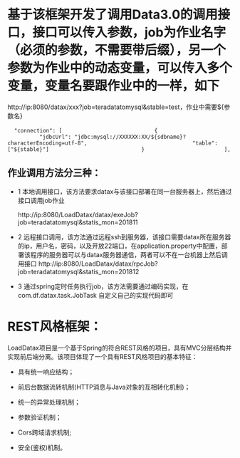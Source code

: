 # 基于该框架开发了调用Data3.0的调用接口，接口可以传入参数，job为作业名字（必须的参数，不需要带后缀），另一个参数为作业中的动态变量，可以传入多个变量，变量名要跟作业中的一样，如下
 
 
 http://ip:8080/datax/xxx?job=teradatatomysql&stable=test，作业中需要${参数名}
 
                    ``` "connection": [
                             {
                                 "jdbcUrl": "jdbc:mysql://XXXXXX:XX/${sdbname}?characterEncoding=utf-8",
                                 "table": ["${stable}"]
                             }
                         ],```

 
 ## 作业调用方法分三种：
 
  - 1 本地调用接口，该方法要求datax与该接口部署在同一台服务器上，然后通过接口调用job作业
 
       http://ip:8080/LoadDatax/datax/exeJob?job=teradatatomysql&statis_mon=201811
        
  - 2 远程接口调用，该方法通过远程ssh到服务器，该接口需要datax所在服务器的ip，用户名，密码，以及开放22端口，在application.property中配置，部署该程序的服务器可以与datax服务器通信，两者可以不在一台机器上然后调用接口
         http://ip:8080/LoadDatax/datax/rpcJob?job=teradatatomysql&statis_mon=201812
         
   - 3 通过spring定时任务执行job，该方法需要通过编码实现，在com.df.datax.task.JobTask 自定义自己的实现代码即可      

# REST风格框架：
LoadDatax项目是一个基于Spring的符合REST风格的项目，具有MVC分层结构并实现前后端分离。该项目体现了一个具有REST风格项目的基本特征：

 - 具有统一响应结构；
 
 - 前后台数据流转机制(HTTP消息与Java对象的互相转化机制)；
 
 - 统一的异常处理机制；
 
 - 参数验证机制；
 
 - Cors跨域请求机制;
 
 - 安全(鉴权)机制。
 

 